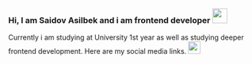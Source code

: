 ### Hi, I am Saidov Asilbek and i am frontend developer <img src="https://media.giphy.com/media/hvRJCLFzcasrR4ia7z/giphy.gif" width="30px">
Currently i am studying at University 1st year as well as studying deeper frontend development.
Here are my social media links.
<a href="https://t.me/asil_0903">
  <img src="https://upload.wikimedia.org/wikipedia/commons/thumb/8/82/Telegram_logo.svg/2048px-Telegram_logo.svg.png" width="25px">
</a>
